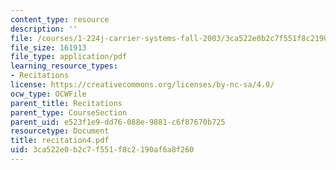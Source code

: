 ```yaml
---
content_type: resource
description: ''
file: /courses/1-224j-carrier-systems-fall-2003/3ca522e0b2c7f551f8c2190af6a8f260_recitation4.pdf
file_size: 161913
file_type: application/pdf
learning_resource_types:
- Recitations
license: https://creativecommons.org/licenses/by-nc-sa/4.0/
ocw_type: OCWFile
parent_title: Recitations
parent_type: CourseSection
parent_uid: e523f1e9-dd76-088e-9881-c6f87670b725
resourcetype: Document
title: recitation4.pdf
uid: 3ca522e0-b2c7-f551-f8c2-190af6a8f260
---
```

